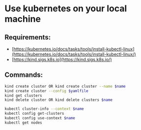 # Use kubernetes on your local machine

## Requirements:&#x20;

* [https://kubernetes.io/docs/tasks/tools/install-kubectl-linux](https://kubernetes.io/docs/tasks/tools/install-kubectl-linux/)
* [https://kind.sigs.k8s.io](https://kind.sigs.k8s.io/)

## Commands:

```bash
kind create cluster OR kind create cluster --name $name
kind create cluster --config $yamlfile
kind get clusters
kind delete cluster OR kind delete clusters $name

kubectl cluster-info --context $name
kubectl config get-clusters
kubectl config use-context $name
kubectl get nodes
```
